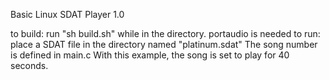Basic Linux SDAT Player 1.0

to build: run "sh build.sh" while in the directory. portaudio is needed
to run: place a SDAT file in the directory named "platinum.sdat"
The song number is defined in main.c
With this example, the song is set to play for 40 seconds.
